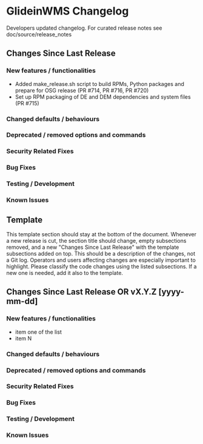 <!--
SPDX-FileCopyrightText: 2017 Fermi Research Alliance, LLC
SPDX-License-Identifier: Apache-2.0
-->

# GlideinWMS Changelog

Developers updated changelog. For curated release notes see doc/source/release_notes

## Changes Since Last Release

### New features / functionalities

- Added make_release.sh script to build RPMs, Python packages and prepare for OSG release (PR #714, PR #716, PR #720)
- Set up RPM packaging of DE and DEM dependencies and system files (PR #715)

### Changed defaults / behaviours

### Deprecated / removed options and commands

### Security Related Fixes

### Bug Fixes

### Testing / Development

### Known Issues

## Template

This template section should stay at the bottom of the document.
Whenever a new release is cut, the section title should change, empty subsections removed, and a new "Changes Since Last Release" with the template subsections added on top.
This should be a description of the changes, not a Git log. Operators and users affecting changes are especially important to highlight.
Please classify the code changes using the listed subsections. If a new one is needed, add it also to the template.

## Changes Since Last Release OR vX.Y.Z \[yyyy-mm-dd\]

### New features / functionalities

- item one of the list
- item N

### Changed defaults / behaviours

### Deprecated / removed options and commands

### Security Related Fixes

### Bug Fixes

### Testing / Development

### Known Issues
